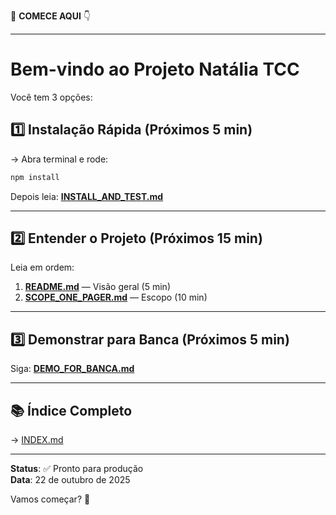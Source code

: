 🎯 **COMECE AQUI** 👇

---

# Bem-vindo ao Projeto Natália TCC

Você tem 3 opções:

## 1️⃣ Instalação Rápida (Próximos 5 min)
→ Abra terminal e rode:
```bash
npm install
```
Depois leia: **[INSTALL_AND_TEST.md](./INSTALL_AND_TEST.md)**

---

## 2️⃣ Entender o Projeto (Próximos 15 min)
Leia em ordem:
1. **[README.md](./README.md)** — Visão geral (5 min)
2. **[SCOPE_ONE_PAGER.md](./SCOPE_ONE_PAGER.md)** — Escopo (10 min)

---

## 3️⃣ Demonstrar para Banca (Próximos 5 min)
Siga: **[DEMO_FOR_BANCA.md](./DEMO_FOR_BANCA.md)**

---

## 📚 Índice Completo
→ [INDEX.md](./INDEX.md)

---

**Status**: ✅ Pronto para produção  
**Data**: 22 de outubro de 2025

Vamos começar? 🚀
